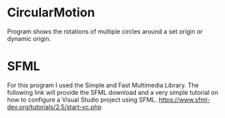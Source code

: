# CircularMotion
Program shows the rotations of multiple circles around a set origin or dynamic origin.

# SFML
For this program I used the Simple and Fast Multimedia Library. The following link will provide the SFML download and a very simple tutorial on how to configure a Visual Studio project using SFML.
https://www.sfml-dev.org/tutorials/2.5/start-vc.php
